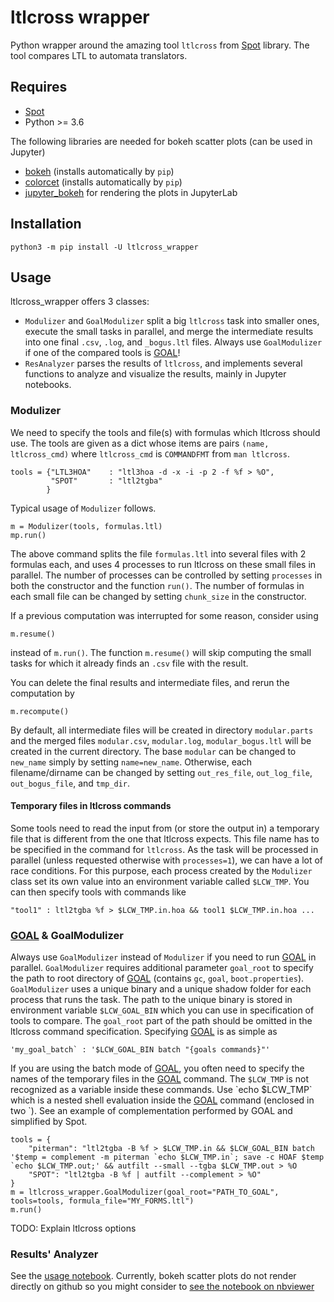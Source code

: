 # ltlcross wrapper
Python wrapper around the amazing tool `ltlcross` from [Spot](https://spot.lrde.epita.fr/) library.
The tool compares LTL to automata translators.

## Requires
* [Spot](https://spot.lrde.epita.fr/)
* Python >= 3.6

The following libraries are needed for bokeh scatter plots (can be used in Jupyter)
* [bokeh](https://bokeh.org/) (installs automatically by `pip`)
* [colorcet](https://colorcet.holoviz.org/) (installs automatically by `pip`)
* [jupyter_bokeh](https://github.com/bokeh/jupyter_bokeh) for rendering the plots in JupyterLab

## Installation
```
python3 -m pip install -U ltlcross_wrapper
```

## Usage
ltlcross_wrapper offers 3 classes:
 * `Modulizer` and `GoalModulizer` split a big `ltlcross` task into smaller ones, execute
    the small tasks in parallel, and merge the intermediate results into one final `.csv`,
    `.log`, and `_bogus.ltl` files. Always use `GoalModulizer` if one of the compared
    tools is [GOAL]!
 * `ResAnalyzer` parses the results of `ltlcross`, and implements several functions
    to analyze and visualize the results, mainly in Jupyter notebooks. 

### Modulizer
We need to specify the tools and file(s) with formulas which ltlcross should 
use. The tools are given as a dict whose items are pairs `(name, ltlcross_cmd)` 
where `ltlcross_cmd` is `COMMANDFMT` from `man ltlcross`.
 
    tools = {"LTL3HOA"    : "ltl3hoa -d -x -i -p 2 -f %f > %O",
             "SPOT"       : "ltl2tgba"
            }

Typical usage of `Modulizer` follows.

    m = Modulizer(tools, formulas.ltl)
    mp.run()
 
 The above command splits the file `formulas.ltl` into several files with
 2 formulas each, and uses 4 processes to run ltlcross on these small files
 in parallel. The number of processes can be controlled by setting 
 `processes` in both the constructor and the function `run()`. The number
 of formulas in each small file can be changed by setting `chunk_size`
 in the constructor.
 
 If a previous computation was interrupted for some reason, consider using
    
    m.resume()
 instead of `m.run()`. The function `m.resume()` will skip computing the
 small tasks for which it already finds an `.csv` file with the result.
 
 You can delete the final results and intermediate files, and rerun the
 computation by
 
    m.recompute()
    
By default, all intermediate files will be created in directory 
`modular.parts` and the merged files `modular.csv`, `modular.log`,
`modular_bogus.ltl` will be created in the current directory. The base
`modular` can be changed to `new_name` simply by setting `name=new_name`.
Otherwise, each filename/dirname can be changed by setting `out_res_file`, 
`out_log_file`, `out_bogus_file`, and `tmp_dir`.

#### Temporary files in ltlcross commands
Some tools need to read the input from (or store the output in) a
temporary file that is different from the one that ltlcross expects.
This file name has to be specified in the command for `ltlcross`. As
the task will be processed in parallel (unless requested otherwise
with `processes=1`), we can have a lot of race conditions. For this
purpose, each process created by the `Modulizer` class set its own
value into an environment variable called `$LCW_TMP`. You can then
specify tools with commands like

    "tool1" : ltl2tgba %f > $LCW_TMP.in.hoa && tool1 $LCW_TMP.in.hoa ...

### [GOAL] \& GoalModulizer
Always use `GoalModulizer` instead of `Modulizer` if you need to run
[GOAL] in parallel. `GoalModulizer` requires additional parameter
`goal_root` to specify the path to root directory of [GOAL] (contains
`gc`, `goal`, `boot.properties`). `GoalModulizer` uses a unique binary
and a unique shadow folder for each process that runs the task.
The path to the unique binary is stored in environment variable
`$LCW_GOAL_BIN` which you can use in specification of tools to compare.
The `goal_root` part of the path should be omitted in the ltlcross
command specification. Specifying [GOAL] is as simple as

    'my_goal_batch` : '$LCW_GOAL_BIN batch "{goals commands}"'

If you are using the batch mode of [GOAL], you often need to specify the
names of the temporary files in the [GOAL] command. The `$LCW_TMP` is
not recognized as a variable inside these commands. Use \`echo $LCW_TMP\`
which is a nested shell evaluation inside the [GOAL] command (enclosed in two \`).
See an example of complementation performed by GOAL and simplified by
Spot.

    tools = {
        "piterman": "ltl2tgba -B %f > $LCW_TMP.in && $LCW_GOAL_BIN batch '$temp = complement -m piterman `echo $LCW_TMP.in`; save -c HOAF $temp `echo $LCW_TMP.out;' && autfilt --small --tgba $LCW_TMP.out > %O
        "SPOT": "ltl2tgba -B %f | autfilt --complement > %O"
    }
    m = ltlcross_wrapper.GoalModulizer(goal_root="PATH_TO_GOAL", tools=tools, formula_file="MY_FORMS.ltl")
    m.run()

TODO: Explain ltlcross options

### Results' Analyzer

See the [usage notebook](Usage.ipynb). Currently, bokeh scatter plots do not
render directly on github so you might consider to [see the notebook on nbviewer](https://nbviewer.jupyter.org/github/xblahoud/ltlcross_wrapper/blob/master/Usage.ipynb)

[GOAL]: http://goal.im.ntu.edu.tw